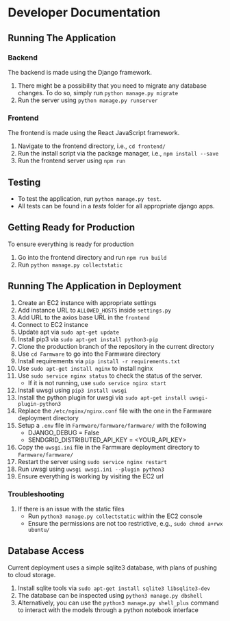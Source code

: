 # Developer Documentation
## Running The Application
### Backend
The backend is made using the Django framework. 

1. There might be a possibility that you need to migrate any database changes. To
do so, simply run `python manage.py migrate`
2. Run the server using `python manage.py runserver`

### Frontend
The frontend is made using the React JavaScript framework.
1. Navigate to the frontend directory, i.e., `cd frontend/`
2. Run the install script via the package manager, i.e., `npm install --save`
3. Run the frontend server using `npm run`

## Testing
- To test the application, run `python manage.py test`.
- All tests can be found in a _tests_ folder for all appropriate django apps. 

## Getting Ready for Production
To ensure everything is ready for production
1. Go into the frontend directory and run `npm run build`
1. Run `python manage.py collectstatic`

## Running The Application in Deployment
1. Create an EC2 instance with appropriate settings
1. Add instance URL to `ALLOWED_HOSTS` inside `settings.py`
1. Add URL to the axios base URL in the `frontend`
1. Connect to EC2 instance
1. Update apt via `sudo apt-get update`
1. Install pip3 via `sudo apt-get install python3-pip`
1. Clone the production branch of the repository in the current directory
1. Use `cd Farmware` to go into the Farmware directory
1. Install requirements via `pip install -r requirements.txt`
1. Use `sudo apt-get install nginx` to install nginx
1. Use `sudo service nginx status` to check the status of the server.
    - If it is not running, use `sudo service nginx start`
1. Install uwsgi using `pip3 install uwsgi`
1. Install the python plugin for uwsgi via `sudo apt-get install uwsgi-plugin-python3`
1. Replace the `/etc/nginx/nginx.conf` file with the one in the Farmware deployment directory
1. Setup a `.env` file in `Farmware/farmware/farmware/` with the following
    - DJANGO_DEBUG = False
    - SENDGRID_DISTRIBUTED_API_KEY = <YOUR_API_KEY>
1. Copy the `uwsgi.ini` file in the Farmware deployment directory to `Farmware/farmware/`
2. Restart the server using `sudo service nginx restart`
1. Run uwsgi using `uwsgi uwsgi.ini --plugin python3`
1. Ensure everything is working by visiting the EC2 url

### Troubleshooting
1. If there is an issue with the static files
    - Run `python3 manage.py collectstatic` within the EC2 console
    - Ensure the permissions are not too restrictive, e.g., `sudo chmod a+rwx ubuntu/`

## Database Access
Current deployment uses a simple sqlite3 database, with plans of pushing to 
cloud storage.

1. Install sqlite tools via `sudo apt-get install sqlite3 libsqlite3-dev`
1. The database can be inspected using `python3 manage.py dbshell`
1. Alternatively, you can use the `python3 manage.py shell_plus` command to 
interact with the models through a python notebook interface
